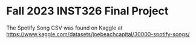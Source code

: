 # Fall 2023 INST326 Final Project

The Spotify Song CSV was found on Kaggle at https://www.kaggle.com/datasets/joebeachcapital/30000-spotify-songs/
